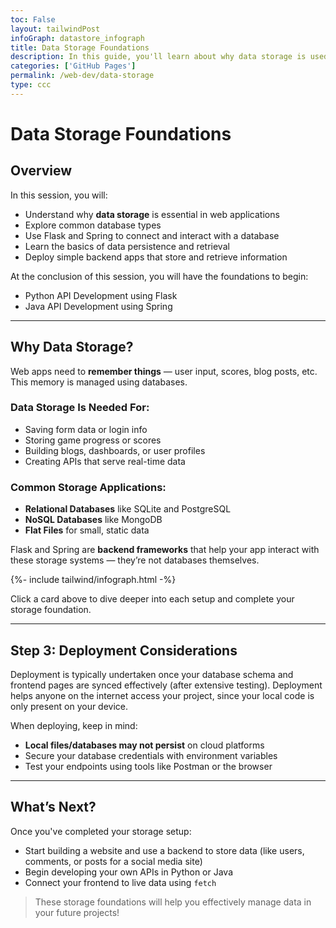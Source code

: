 ```yaml
---
toc: False
layout: tailwindPost
infoGraph: datastore_infograph
title: Data Storage Foundations
description: In this guide, you'll learn about why data storage is used and what you can do to store data in your own projects!
categories: ['GitHub Pages']
permalink: /web-dev/data-storage
type: ccc
---
```


# Data Storage Foundations

## Overview

In this session, you will:
- Understand why **data storage** is essential in web applications
- Explore common database types
- Use Flask and Spring to connect and interact with a database
- Learn the basics of data persistence and retrieval
- Deploy simple backend apps that store and retrieve information

At the conclusion of this session, you will have the foundations to begin:
- Python API Development using Flask
- Java API Development using Spring

---

## Why Data Storage?

Web apps need to **remember things** — user input, scores, blog posts, etc.  
This memory is managed using databases.

### Data Storage Is Needed For:
- Saving form data or login info
- Storing game progress or scores
- Building blogs, dashboards, or user profiles
- Creating APIs that serve real-time data

### Common Storage Applications:
- **Relational Databases** like SQLite and PostgreSQL
- **NoSQL Databases** like MongoDB
- **Flat Files** for small, static data

Flask and Spring are **backend frameworks** that help your app interact with these storage systems — they’re not databases themselves.

{%- include tailwind/infograph.html -%}

Click a card above to dive deeper into each setup and complete your storage foundation.

---

## Step 3: Deployment Considerations

Deployment is typically undertaken once your database schema and frontend pages are synced effectively (after extensive testing). Deployment helps anyone on the internet access your project, since your local code is only present on your device. 

When deploying, keep in mind:
- **Local files/databases may not persist** on cloud platforms
- Secure your database credentials with environment variables
- Test your endpoints using tools like Postman or the browser

---

## What’s Next?

Once you've completed your storage setup:
- Start building a website and use a backend to store data (like users, comments, or posts for a social media site)
- Begin developing your own APIs in Python or Java
- Connect your frontend to live data using `fetch`

> These storage foundations will help you effectively manage data in your future projects!
